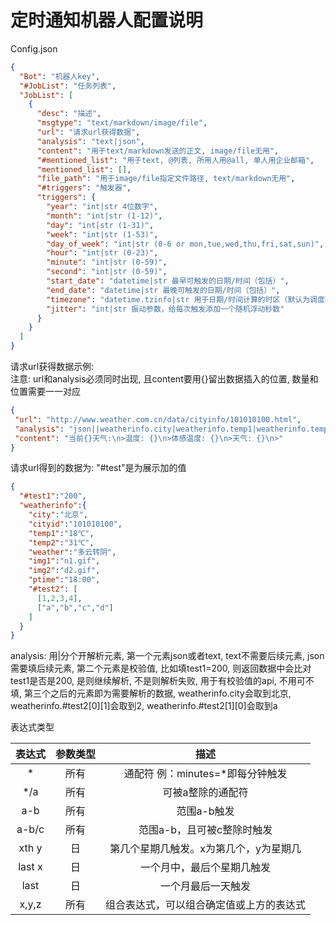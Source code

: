 # 定时通知机器人配置说明
Config.json
```json
{
  "Bot": "机器人key",
  "#JobList": "任务列表",
  "JobList": [
    {
      "desc": "描述",
      "msgtype": "text/markdown/image/file",
      "url": "请求url获得数据",
      "analysis": "text|json",
      "content": "用于text/markdown发送的正文, image/file无用",
      "#mentioned_list": "用于text, @列表, 所用人用@all, 单人用企业邮箱",
      "mentioned_list": [],
      "file_path": "用于image/file指定文件路径, text/markdown无用",
      "#triggers": "触发器",
      "triggers": {
        "year": "int|str 4位数字",
        "month": "int|str (1-12)",
        "day": "int|str (1-31)",
        "week": "int|str (1-53)",
        "day_of_week": "int|str (0-6 or mon,tue,wed,thu,fri,sat,sun)",
        "hour": "int|str (0-23)",
        "minute": "int|str (0-59)",
        "second": "int|str (0-59)",
        "start_date": "datetime|str 最早可触发的日期/时间（包括）",
        "end_date": "datetime|str 最晚可触发的日期/时间（包括）",
        "timezone": "datetime.tzinfo|str 用于日期/时间计算的时区（默认为调度程序时区）",
        "jitter": "int|str 振动参数，给每次触发添加一个随机浮动秒数"
      }
    }
  ]
}
```

请求url获得数据示例:  
注意: url和analysis必须同时出现, 且content要用{}留出数据插入的位置, 数量和位置需要一一对应
```json
{
 "url": "http://www.weather.com.cn/data/cityinfo/101010100.html",
 "analysis": "json||weatherinfo.city|weatherinfo.temp1|weatherinfo.temp2|weatherinfo.weather",
 "content": "当前{}天气:\n>温度: {}\n>体感温度: {}\n>天气: {}\n>"
}
```
请求url得到的数据为:
"#test"是为展示加的值
```json
{
  "#test1":"200",
  "weatherinfo":{
    "city":"北京",
    "cityid":"101010100",
    "temp1":"18℃",
    "temp2":"31℃",
    "weather":"多云转阴",
    "img1":"n1.gif",
    "img2":"d2.gif",
    "ptime":"18:00",
    "#test2": [
      [1,2,3,4],
      ["a","b","c","d"]
    ]
  }
}
```
analysis: 用|分个开解析元素, 第一个元素json或者text, text不需要后续元素, json需要填后续元素, 第二个元素是校验值, 
    比如填test1=200, 则返回数据中会比对test1是否是200, 是则继续解析, 不是则解析失败, 用于有校验值的api, 不用可不
    填, 第三个之后的元素即为需要解析的数据, weatherinfo.city会取到北京, weatherinfo.#test2[0][1]会取到2, 
    weatherinfo.#test2[1][0]会取到a  

表达式类型  

| 表达式 | 参数类型 | 描述 |
| :---: | :-----: | :---: |
| * | 所有 | 通配符 例：minutes=*即每分钟触发 |
| */a | 所有 | 可被a整除的通配符 |
| a-b |	所有 | 范围a-b触发 |
| a-b/c | 所有 | 范围a-b，且可被c整除时触发 |
| xth y | 日 | 第几个星期几触发。x为第几个，y为星期几 |
| last x | 日 |	一个月中，最后个星期几触发 |
| last | 日 | 一个月最后一天触发 |
| x,y,z | 所有 | 组合表达式，可以组合确定值或上方的表达式 |